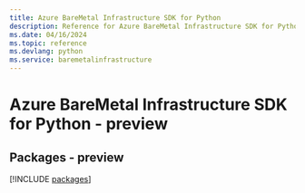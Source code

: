 ```yaml
---
title: Azure BareMetal Infrastructure SDK for Python
description: Reference for Azure BareMetal Infrastructure SDK for Python
ms.date: 04/16/2024
ms.topic: reference
ms.devlang: python
ms.service: baremetalinfrastructure
---
```

# Azure BareMetal Infrastructure SDK for Python - preview
## Packages - preview
[!INCLUDE [packages](baremetal-infrastructure-index.md)]